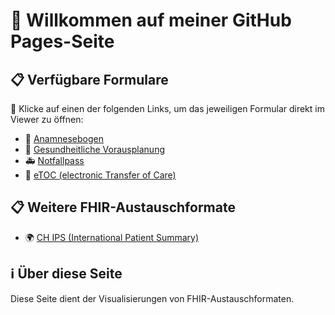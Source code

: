 # 📌 Willkommen auf meiner GitHub Pages-Seite

## 📋 Verfügbare Formulare

🔗 Klicke auf einen der folgenden Links, um das jeweiligen Formular direkt im Viewer zu öffnen:

- 🏥 [Anamnesebogen](https://lhncbc.github.io/questionnaire-viewer/?q=https://pjolo.github.io/Questionnaire/anamnesebogen.json)
- 📝 [Gesundheitliche Vorausplanung](https://lhncbc.github.io/questionnaire-viewer/?q=https://pjolo.github.io/Questionnaire/gesundheitlicheVorausplanung.json)
- 🚑 [Notfallpass](https://lhncbc.github.io/questionnaire-viewer/?q=https://pjolo.github.io/Questionnaire/notfallpass.json)
- 📄 [eTOC (electronic Transfer of Care)](https://lhncbc.github.io/questionnaire-viewer/?q=https://pjolo.github.io/Questionnaire/eTOC.json)

## 📋 Weitere FHIR-Austauschformate
- 🌍 [CH IPS (International Patient Summary)](https://pjolo.github.io/Questionnaire/CH_IPS.html)

## ℹ️ Über diese Seite

Diese Seite dient der Visualisierungen von FHIR-Austauschformaten.


 
